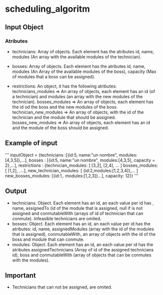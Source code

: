 # scheduling_algoritm

## Input Object

### Atributes

* technicians:  Array of objects. Each element has the atributes id, name, modules (An array with the available modules of the technician).

* bosses: Array of objects. Each element has the atributes id, name, modules (An Array of the available modules of the boss), capacity (Max of modules that a boss can be assigned).

* restrictions: An object, it has the following atributes: technicians_modules => An array of objects, each element has an id (of a technician) and modules (an array with the new modules of the technician). bosses_modules => An array of objects, each element has the id od the boss and the new modules of the boss. technician_new_modules => An array of objects, with the id of the technician and the module that should be assigned. bosses_new_modules => An array of objects, each element has an id and the module of the boss should be assigned.

## Example of input

'''
inputObject = {technicians :[{id:5, name:"un nombre", modules:[4,3,5]},...],
               bosses : [{id:5, name:"un nombre", modules:[4,3,5], capacity = 2},...],
               restrictions : {technician_modules: [ [3,2], [2,4], ... ]
                bosses_modules: [ [1,2], ....],
                new_technician_modules: [ {id:2,modules:[1,2,3,4]},... ]
                new_bosses_modules: [{id:1,. modules:[1,2,3]}...],
                capacity: 12}}
'''

## Output

* technicians: Object. Each element has an id, an each value per id has , name, assignedTo (id of the module that is assigned, null if is not assigned and conmutableWith (arrays of id of technician that can conmute). Infeasible technicians are omited.
* bosses: Object. Each element has an id, an each value per id has the atributes: id, name, assignedModules (array with the id of the modules that is assigned), conmutableWith, an array of objects with the id of the boss and module that can conmute.
* modules: Object. Each element has an id, an each value per id has the atributes assignedTechnicians (Array of id of the assigned technicians id), boss and conmutableWith (array of objects that can be conmutes with the modules).

## Important

* Technicians that can not be assigned, are omited.
